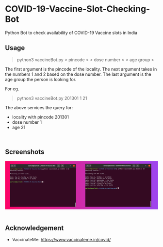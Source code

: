 # COVID-19-Vaccine-Slot-Checking-Bot
Python Bot to check availability of COVID-19 Vaccine slots in India
<br>

## Usage
>python3 vaccineBot.py < pincode > < dose number > < age group >

The first argument is the pincode of the locality. The next argument takes in the numbers 1 and 2 based on the dose number. The last argument is the age group the person is looking for. 

For eg.
>python3 vaccineBot.py 201301 1 21

The above services the query for:
- locality with pincode 201301 
- dose number 1 
- age 21 
<br>

## Screenshots 

<center>
    <img src="screenshots/3.png">
</center>
<br>

## Acknowledgement 
- VaccinateMe: <a href="https://www.vaccinateme.in/covid/">https://www.vaccinateme.in/covid/</a>

